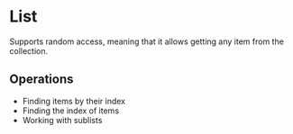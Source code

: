 # List

Supports random access, meaning that it allows getting any item from the collection.

## Operations

* Finding items by their index
* Finding the index of items
* Working with sublists

